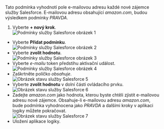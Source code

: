 Tato podmínka vyhodnotí pole e-mailovou adresu každé nové zájemce služby Salesforce. E-mailovou adresu obsahující *amazon.com*, budou výsledkem podmínky *PRAVDA*.

1. Vyberte **+ nový krok**.  
![Podmínky služby Salesforce obrázek 1](./media/connectors-create-api-salesforce/condition-1.png)   
- Vyberte **Přidat podmínku**.    
![Podmínky služby Salesforce obrázek 2](./media/connectors-create-api-salesforce/condition-2.png)  
- Vyberte **zvolit hodnotu**.    
![Podmínky služby Salesforce obrázek 3](./media/connectors-create-api-salesforce/condition-3.png)  
- Vyberte *e-mailu* token předstihu aktivační událost.    
![Podmínky služby Salesforce obrázek 4](./media/connectors-create-api-salesforce/condition-4.png)  
- Zaškrtněte políčko *obsahuje*.      
![Obrázek stavu služby Salesforce 5](./media/connectors-create-api-salesforce/condition-5.png)  
- Vyberte **zvolit hodnotu** v dolní části ovládacího prvku.     
![Obrázek stavu služby Salesforce 6](./media/connectors-create-api-salesforce/condition-6.png)  
- Zadejte *amazon.com* jako hodnota, kterou byste chtěli zjistit e-mailovou adresu nové zájemce. Obsahuje-li e-mailovou adresu *amazon.com*, bude podmínka vyhodnocena jako *PRAVDA* a dalšími kroky v aplikaci logiky můžete pokračovat.    
![Obrázek stavu služby Salesforce 7](./media/connectors-create-api-salesforce/condition-7.png)  
- Uložení aplikace logiky.  


